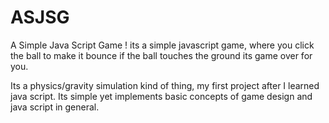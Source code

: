 # ASJSG
A Simple Java Script Game !
its a simple javascript game, where you click the ball to make it bounce 
if the ball touches the ground its game over for you.

Its a physics/gravity simulation kind of thing, my first project after I learned java script. Its simple yet implements basic concepts of game design and java script in general.
